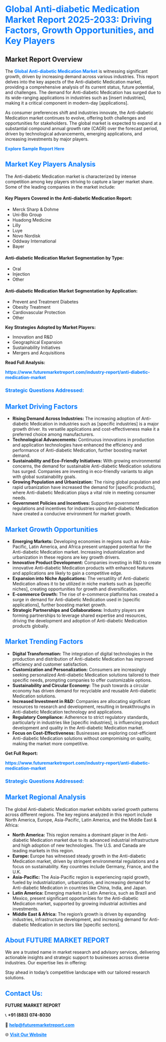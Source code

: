 <h1 style="color: #007BFF;">Global Anti-diabetic Medication Market Report 2025-2033: Driving Factors, Growth Opportunities, and Key Players</h1>

<section id="overview">
<h2>Market Report Overview</h2>
<p>The <a href="https://www.futuremarketreport.com/industry-report/anti-diabetic-medication-market" style="color: #007BFF; text-decoration: none;"><strong>Global Anti-diabetic Medication Market</strong></a> is witnessing significant growth, driven by increasing demand across various industries. This report delves into the key aspects of the Anti-diabetic Medication market, providing a comprehensive analysis of its current status, future potential, and challenges. The demand for Anti-diabetic Medication has surged due to its wide-ranging applications in industries such as [insert industries], making it a critical component in modern-day [applications].</p>
<p>As consumer preferences shift and industries innovate, the Anti-diabetic Medication market continues to evolve, offering both challenges and opportunities for stakeholders. The global market is expected to expand at a substantial compound annual growth rate (CAGR) over the forecast period, driven by technological advancements, emerging applications, and increasing investments by major players.</p>
</section>

<section id="overview">
<p><a href="https://www.futuremarketreport.com/request-sample/reportId=77660" style="color: #007BFF; text-decoration: none;"><strong>Explore Sample Report Here</strong></a></p>
</section>

<section id="key-players">
<h2 style="color: #007BFF;">Market Key Players Analysis</h2>
<p>The Anti-diabetic Medication market is characterized by intense competition among key players striving to capture a larger market share. Some of the leading companies in the market include:</p>
<h4>Key Players Covered in the Anti-diabetic Medication Report:</h4>
<ul><li>Merck Sharp &amp; Dohme</li><li>Uni-Bio Group</li><li>Huadong Medicine</li><li>Lilly</li><li>Luye</li><li>Novo Nordisk</li><li>Oddway International</li><li>Bayer</li></ul>
<h4>Anti-diabetic Medication Market Segmentation by Type:</h4>
<ul><li>Oral</li><li>Injection</li><li>Other</li></ul>

<h4>Anti-diabetic Medication Market Segmentation by Application:</h4>
<ul><li>Prevent and Treatment Diabetes</li><li>Obesity Treatment</li><li>Cardiovascular Protection</li><li>Other</li></ul>
<p><strong>Key Strategies Adopted by Market Players:</strong></p>
<ul>
<li>Innovation and R&D</li>
<li>Geographical Expansion</li>
<li>Sustainability Initiatives</li>
<li>Mergers and Acquisitions</li>
</ul>
</section>

<section>
<p><strong>Read Full Analysis: </strong></p><a href="https://www.futuremarketreport.com/industry-report/anti-diabetic-medication-market" style="color: #007BFF; text-decoration: none;"><strong>https://www.futuremarketreport.com/industry-report/anti-diabetic-medication-market</strong></a>
<h3 style="color: #007BFF;">Strategic Questions Addressed:</h3>
</section>

<section id="driving-factors">
<h2 style="color: #007BFF;">Market Driving Factors</h2>
<ul>
<li><strong>Rising Demand Across Industries:</strong> The increasing adoption of Anti-diabetic Medication in industries such as [specific industries] is a major growth driver. Its versatile applications and cost-effectiveness make it a preferred choice among manufacturers.</li>
<li><strong>Technological Advancements:</strong> Continuous innovations in production and application technologies have enhanced the efficiency and performance of Anti-diabetic Medication, further boosting market demand.</li>
<li><strong>Sustainability and Eco-Friendly Initiatives:</strong> With growing environmental concerns, the demand for sustainable Anti-diabetic Medication solutions has surged. Companies are investing in eco-friendly variants to align with global sustainability goals.</li>
<li><strong>Growing Population and Urbanization:</strong> The rising global population and rapid urbanization have increased the demand for [specific products], where Anti-diabetic Medication plays a vital role in meeting consumer needs.</li>
<li><strong>Government Policies and Incentives:</strong> Supportive government regulations and incentives for industries using Anti-diabetic Medication have created a conducive environment for market growth.</li>
</ul>
</section>

<section id="growth-opportunities">
<h2 style="color: #007BFF;">Market Growth Opportunities</h2>
<ul>
<li><strong>Emerging Markets:</strong> Developing economies in regions such as Asia-Pacific, Latin America, and Africa present untapped potential for the Anti-diabetic Medication market. Increasing industrialization and urbanization in these regions are key growth drivers.</li>
<li><strong>Innovative Product Development:</strong> Companies investing in R&D to create innovative Anti-diabetic Medication products with enhanced features and applications are likely to gain a competitive edge.</li>
<li><strong>Expansion into Niche Applications:</strong> The versatility of Anti-diabetic Medication allows it to be utilized in niche markets such as [specific niches], creating opportunities for growth and diversification.</li>
<li><strong>E-commerce Growth:</strong> The rise of e-commerce platforms has created a surge in demand for Anti-diabetic Medication used in [specific applications], further boosting market growth.</li>
<li><strong>Strategic Partnerships and Collaborations:</strong> Industry players are forming partnerships to leverage shared expertise and resources, driving the development and adoption of Anti-diabetic Medication products globally.</li>
</ul>
</section>

<section id="trending-factors">
<h2 style="color: #007BFF;">Market Trending Factors</h2>
<ul>
<li><strong>Digital Transformation:</strong> The integration of digital technologies in the production and distribution of Anti-diabetic Medication has improved efficiency and customer satisfaction.</li>
<li><strong>Customization and Personalization:</strong> Consumers are increasingly seeking personalized Anti-diabetic Medication solutions tailored to their specific needs, prompting companies to offer customizable options.</li>
<li><strong>Sustainability and Circular Economy:</strong> The push towards a circular economy has driven demand for recyclable and reusable Anti-diabetic Medication solutions.</li>
<li><strong>Increased Investment in R&D:</strong> Companies are allocating significant resources to research and development, resulting in breakthroughs in Anti-diabetic Medication technology and applications.</li>
<li><strong>Regulatory Compliance:</strong> Adherence to strict regulatory standards, particularly in industries like [specific industries], is influencing product development and quality in the Anti-diabetic Medication market.</li>
<li><strong>Focus on Cost-Effectiveness:</strong> Businesses are exploring cost-efficient Anti-diabetic Medication solutions without compromising on quality, making the market more competitive.</li>
</ul>
</section>

<section>
<p><strong>Get Full Report: </strong></p><a href="https://www.futuremarketreport.com/industry-report/anti-diabetic-medication-market" style="color: #007BFF; text-decoration: none;"><strong>https://www.futuremarketreport.com/industry-report/anti-diabetic-medication-market</strong></a>
<h3 style="color: #007BFF;">Strategic Questions Addressed:</h3>
</section>


<section id="regional-analysis">
<h2 style="color: #007BFF;">Market Regional Analysis</h2>
<p>The global Anti-diabetic Medication market exhibits varied growth patterns across different regions. The key regions analyzed in this report include North America, Europe, Asia-Pacific, Latin America, and the Middle East & Africa:</p>
<ul>
<li><strong>North America:</strong> This region remains a dominant player in the Anti-diabetic Medication market due to its advanced industrial infrastructure and high adoption of new technologies. The U.S. and Canada are leading markets in this region.</li>
<li><strong>Europe:</strong> Europe has witnessed steady growth in the Anti-diabetic Medication market, driven by stringent environmental regulations and a focus on sustainability. Key countries include Germany, France, and the U.K.</li>
<li><strong>Asia-Pacific:</strong> The Asia-Pacific region is experiencing rapid growth, fueled by industrialization, urbanization, and increasing demand for Anti-diabetic Medication in countries like China, India, and Japan.</li>
<li><strong>Latin America:</strong> Emerging markets in Latin America, such as Brazil and Mexico, present significant opportunities for the Anti-diabetic Medication market, supported by growing industrial activities and investments.</li>
<li><strong>Middle East & Africa:</strong> The region’s growth is driven by expanding industries, infrastructure development, and increasing demand for Anti-diabetic Medication in sectors like [specific sectors].</li>
</ul>
</section>

<footer>
<h2 style="color: #007BFF;">About FUTURE MARKET REPORT</h2>
<p>We are a trusted name in market research and advisory services, delivering actionable insights and strategic support to businesses across diverse industries. Our expertise lies in offering:</p>

<p>Stay ahead in today’s competitive landscape with our tailored research solutions.</p>

<h2 style="color: #007BFF;">Contact Us:</h2>
<p><strong>FUTURE MARKET REPORT</strong></p>
<p>📞 <strong>+91 (883) 074-8030</strong></p>
<p>📧 <strong><a href="mailto:help@futuremarketreport.com" style="color: #007BFF;">help@futuremarketreport.com</a></strong></p>
<p>🌐 <strong><a href="https://www.futuremarketreport.com/" style="color: #007BFF;">Visit Our Website</a></strong></p>
</footer>